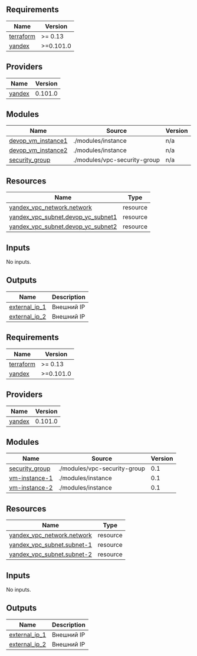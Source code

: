 <!-- BEGINNING OF PRE-COMMIT-TERRAFORM DOCS HOOK -->
## Requirements

| Name | Version |
|------|---------|
| <a name="requirement_terraform"></a> [terraform](#requirement\_terraform) | >=  0.13 |
| <a name="requirement_yandex"></a> [yandex](#requirement\_yandex) | >=0.101.0 |

## Providers

| Name | Version |
|------|---------|
| <a name="provider_yandex"></a> [yandex](#provider\_yandex) | 0.101.0 |

## Modules

| Name | Source | Version |
|------|--------|---------|
| <a name="module_devop_vm_instance1"></a> [devop\_vm\_instance1](#module\_devop\_vm\_instance1) | ./modules/instance | n/a |
| <a name="module_devop_vm_instance2"></a> [devop\_vm\_instance2](#module\_devop\_vm\_instance2) | ./modules/instance | n/a |
| <a name="module_security_group"></a> [security\_group](#module\_security\_group) | ./modules/vpc-security-group | n/a |

## Resources

| Name | Type |
|------|------|
| [yandex_vpc_network.network](https://registry.terraform.io/providers/yandex-cloud/yandex/latest/docs/resources/vpc_network) | resource |
| [yandex_vpc_subnet.devop_yc_subnet1](https://registry.terraform.io/providers/yandex-cloud/yandex/latest/docs/resources/vpc_subnet) | resource |
| [yandex_vpc_subnet.devop_yc_subnet2](https://registry.terraform.io/providers/yandex-cloud/yandex/latest/docs/resources/vpc_subnet) | resource |

## Inputs

No inputs.

## Outputs

| Name | Description |
|------|-------------|
| <a name="output_external_ip_1"></a> [external\_ip\_1](#output\_external\_ip\_1) | Внешний IP |
| <a name="output_external_ip_2"></a> [external\_ip\_2](#output\_external\_ip\_2) | Внешний IP |
<!-- END OF PRE-COMMIT-TERRAFORM DOCS HOOK -->
<!-- BEGIN_TF_DOCS -->
## Requirements

| Name | Version |
|------|---------|
| <a name="requirement_terraform"></a> [terraform](#requirement\_terraform) | >=  0.13 |
| <a name="requirement_yandex"></a> [yandex](#requirement\_yandex) | >=0.101.0 |

## Providers

| Name | Version |
|------|---------|
| <a name="provider_yandex"></a> [yandex](#provider\_yandex) | 0.101.0 |

## Modules

| Name | Source | Version |
|------|--------|---------|
| <a name="module_security_group"></a> [security\_group](#module\_security\_group) | ./modules/vpc-security-group | 0.1 |
| <a name="module_vm-instance-1"></a> [vm-instance-1](#module\_vm-instance-1) | ./modules/instance | 0.1 |
| <a name="module_vm-instance-2"></a> [vm-instance-2](#module\_vm-instance-2) | ./modules/instance | 0.1 |

## Resources

| Name | Type |
|------|------|
| [yandex_vpc_network.network](https://registry.terraform.io/providers/yandex-cloud/yandex/latest/docs/resources/vpc_network) | resource |
| [yandex_vpc_subnet.subnet-1](https://registry.terraform.io/providers/yandex-cloud/yandex/latest/docs/resources/vpc_subnet) | resource |
| [yandex_vpc_subnet.subnet-2](https://registry.terraform.io/providers/yandex-cloud/yandex/latest/docs/resources/vpc_subnet) | resource |

## Inputs

No inputs.

## Outputs

| Name | Description |
|------|-------------|
| <a name="output_external_ip_1"></a> [external\_ip\_1](#output\_external\_ip\_1) | Внешний IP |
| <a name="output_external_ip_2"></a> [external\_ip\_2](#output\_external\_ip\_2) | Внешний IP |
<!-- END_TF_DOCS -->